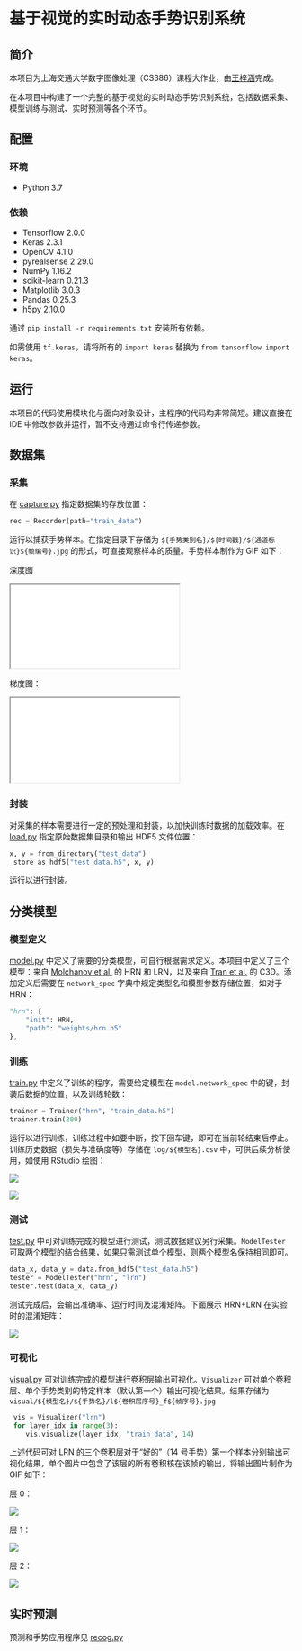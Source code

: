 # 基于视觉的实时动态手势识别系统

## 简介

本项目为上海交通大学数字图像处理（CS386）课程大作业，由[王梓涵](https://github.com/wzh99)完成。

在本项目中构建了一个完整的基于视觉的实时动态手势识别系统，包括数据采集、模型训练与测试、实时预测等各个环节。

## 配置

### 环境

* Python 3.7

### 依赖

* Tensorflow 2.0.0
* Keras 2.3.1
* OpenCV 4.1.0
* pyrealsense 2.29.0
* NumPy 1.16.2
* scikit-learn 0.21.3
* Matplotlib 3.0.3
* Pandas 0.25.3
* h5py 2.10.0

通过 `pip install -r requirements.txt` 安装所有依赖。

如需使用 `tf.keras`，请将所有的 `import keras` 替换为 `from tensorflow import keras`。

## 运行

本项目的代码使用模块化与面向对象设计，主程序的代码均非常简短。建议直接在 IDE 中修改参数并运行，暂不支持通过命令行传递参数。

## 数据集

### 采集

在 [capture.py](capture.py) 指定数据集的存放位置：

```python
rec = Recorder(path="train_data")
```

运行以捕获手势样本。在指定目录下存储为 `${手势类别名}/${时间戳}/${通道标识}${帧编号}.jpg` 的形式，可直接观察样本的质量。手势样本制作为 GIF 如下：

深度图

<iframe src="doc/depth.gif"></iframe>

梯度图：

<iframe src="doc/grad.gif"></iframe>

### 封装

对采集的样本需要进行一定的预处理和封装，以加快训练时数据的加载效率。在 [load.py](load.py) 指定原始数据集目录和输出 HDF5 文件位置：

```python
x, y = from_directory("test_data")
_store_as_hdf5("test_data.h5", x, y)
```

运行以进行封装。

## 分类模型

### 模型定义

[model.py](model.py) 中定义了需要的分类模型，可自行根据需求定义。本项目中定义了三个模型：来自 [Molchanov et al.](https://research.nvidia.com/publication/hand-gesture-recognition-3d-convolutional-neural-networks) 的 HRN 和 LRN，以及来自 [Tran et al.](https://arxiv.org/abs/1412.0767) 的 C3D。添加定义后需要在 `network_spec` 字典中规定类型名和模型参数存储位置，如对于 HRN：

```python
"hrn": {
    "init": HRN,
    "path": "weights/hrn.h5"
},
```

### 训练

[train.py](train.py) 中定义了训练的程序，需要给定模型在 `model.network_spec` 中的键，封装后数据的位置，以及训练轮数：

```python
trainer = Trainer("hrn", "train_data.h5")
trainer.train(200)
```

运行以进行训练，训练过程中如要中断，按下回车键，即可在当前轮结束后停止。训练历史数据（损失与准确度等）存储在 `log/${模型名}.csv` 中，可供后续分析使用，如使用 RStudio 绘图：

![](doc/loss.png)

![](doc/accuracy.png)

### 测试

[test.py](test.py) 中可对训练完成的模型进行测试，测试数据建议另行采集。`ModelTester` 可取两个模型的结合结果，如果只需测试单个模型，则两个模型名保持相同即可。

```python
data_x, data_y = data.from_hdf5("test_data.h5")
tester = ModelTester("hrn", "lrn")
tester.test(data_x, data_y)
```

测试完成后，会输出准确率、运行时间及混淆矩阵。下面展示 HRN+LRN 在实验时的混淆矩阵：

![](doc/hrn&lrn.png)

### 可视化

[visual.py](visual.py) 可对训练完成的模型进行卷积层输出可视化。`Visualizer` 可对单个卷积层、单个手势类别的特定样本（默认第一个）输出可视化结果。结果存储为 `visual/${模型名}/${手势名}/l${卷积层序号}_f${帧序号}.jpg`

```python
 vis = Visualizer("lrn")
 for layer_idx in range(3):
 	vis.visualize(layer_idx, "train_data", 14)
```

上述代码可对 LRN 的三个卷积层对于“好的”（14 号手势）第一个样本分别输出可视化结果，单个图片中包含了该层的所有卷积核在该帧的输出，将输出图片制作为 GIF 如下：

层 0：

![](doc/l0_f10.jpg)

层 1：

![](doc/l1_f5.jpg)

层 2：

![](doc/l2_f0.jpg)

## 实时预测

预测和手势应用程序见 [recog.py](recog.py)